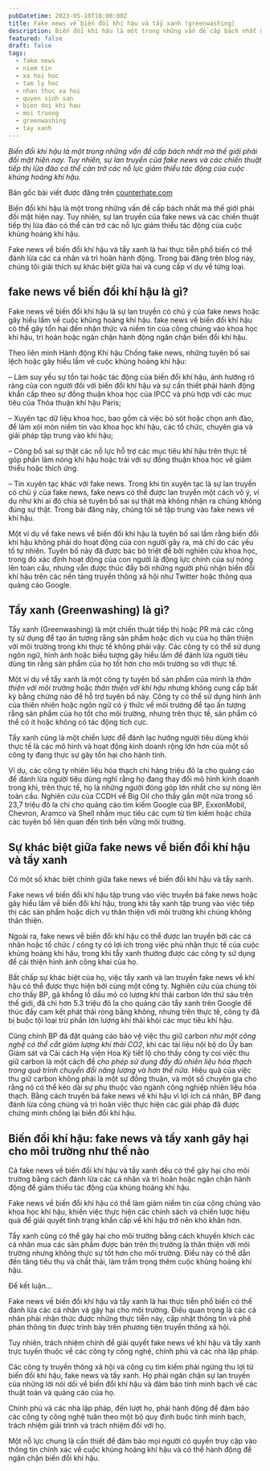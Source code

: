```yaml
---
pubDatetime: 2023-05-10T10:00:00Z
title: Fake news về biến đổi khí hậu và tẩy xanh (greenwashing)
description: Biến đổi khí hậu là một trong những vấn đề cấp bách nhất mà thế giới phải đối mặt hiện nay. Tuy nhiên, sự lan truyền của fake news và các chiến thuật tiếp thị lừa đảo.
featured: false
draft: false
tags:
  - fake news
  - niem tin
  - xa hoi hoc
  - tam ly hoc
  - nhan thuc xa hoi
  - quyen sinh san
  - bien doi khi hau
  - moi truong
  - greenwashing
  - tay xanh
---
```


_Biến đổi khí hậu là một trong những vấn đề cấp bách nhất mà thế giới phải đối mặt hiện nay. Tuy nhiên, sự lan truyền của fake news và các chiến thuật tiếp thị lừa đảo có thể cản trở các nỗ lực giảm thiểu tác động của cuộc khủng hoảng khí hậu._

Bản gốc bài viết được đăng trên [counterhate.com](https://counterhate.com/)

Biến đổi khí hậu là một trong những vấn đề cấp bách nhất mà thế giới phải đối mặt hiện nay. Tuy nhiên, sự lan truyền của fake news và các chiến thuật tiếp thị lừa đảo có thể cản trở các nỗ lực giảm thiểu tác động của cuộc khủng hoảng khí hậu.

Fake news về biến đổi khí hậu và tẩy xanh là hai thực tiễn phổ biến có thể đánh lừa các cá nhân và trì hoãn hành động. Trong bài đăng trên blog này, chúng tôi giải thích sự khác biệt giữa hai và cung cấp ví dụ về từng loại.

## fake news về biến đổi khí hậu là gì?

Fake news về biến đổi khí hậu là sự lan truyền có chủ ý của fake news hoặc gây hiểu lầm về cuộc khủng hoảng khí hậu. fake news về biến đổi khí hậu có thể gây tổn hại đến nhận thức và niềm tin của công chúng vào khoa học khí hậu, trì hoãn hoặc ngăn chặn hành động ngăn chặn biến đổi khí hậu.

Theo liên minh Hành động Khí hậu Chống fake news, những tuyên bố sai lệch hoặc gây hiểu lầm về cuộc khủng hoảng khí hậu:

– Làm suy yếu sự tồn tại hoặc tác động của biến đổi khí hậu, ảnh hưởng rõ ràng của con người đối với biến đổi khí hậu và sự cần thiết phải hành động khẩn cấp theo sự đồng thuận khoa học của IPCC và phù hợp với các mục tiêu của Thỏa thuận khí hậu Paris;

– Xuyên tạc dữ liệu khoa học, bao gồm cả việc bỏ sót hoặc chọn anh đào, để làm xói mòn niềm tin vào khoa học khí hậu, các tổ chức, chuyên gia và giải pháp tập trung vào khí hậu;

– Công bố sai sự thật các nỗ lực hỗ trợ các mục tiêu khí hậu trên thực tế góp phần làm nóng khí hậu hoặc trái với sự đồng thuận khoa học về giảm thiểu hoặc thích ứng.

– Tin xuyên tạc khác với fake news. Trong khi tin xuyên tạc là sự lan truyền có chủ ý của fake news, fake news có thể được lan truyền một cách vô ý, ví dụ như khi ai đó chia sẻ tuyên bố sai sự thật mà không nhận ra chúng không đúng sự thật. Trong bài đăng này, chúng tôi sẽ tập trung vào fake news về khí hậu.

Một ví dụ về fake news về biến đổi khí hậu là tuyên bố sai lầm rằng biến đổi khí hậu không phải do hoạt động của con người gây ra, mà chỉ do các yếu tố tự nhiên. Tuyên bố này đã được bác bỏ triệt để bởi nghiên cứu khoa học, trong đó xác định hoạt động của con người là động lực chính của sự nóng lên toàn cầu, nhưng vẫn được thúc đẩy bởi những người phủ nhận biến đổi khí hậu trên các nền tảng truyền thông xã hội như Twitter hoặc thông qua quảng cáo Google.

## Tẩy xanh (Greenwashing) là gì?

Tẩy xanh (Greenwashing) là một chiến thuật tiếp thị hoặc PR mà các công ty sử dụng để tạo ấn tượng rằng sản phẩm hoặc dịch vụ của họ thân thiện với môi trường trong khi thực tế không phải vậy. Các công ty có thể sử dụng ngôn ngữ, hình ảnh hoặc biểu tượng gây hiểu lầm để đánh lừa người tiêu dùng tin rằng sản phẩm của họ tốt hơn cho môi trường so với thực tế.

Một ví dụ về tẩy xanh là một công ty tuyên bố sản phẩm của mình là _thân thiện với môi trường_ hoặc _thân thiện với khí hậu_ nhưng không cung cấp bất kỳ bằng chứng nào để hỗ trợ tuyên bố này. Công ty có thể sử dụng hình ảnh của thiên nhiên hoặc ngôn ngữ có ý thức về môi trường để tạo ấn tượng rằng sản phẩm của họ tốt cho môi trường, nhưng trên thực tế, sản phẩm có thể có ít hoặc không có tác động tích cực.

Tẩy xanh cũng là một chiến lược để đánh lạc hướng người tiêu dùng khỏi thực tế là các mô hình và hoạt động kinh doanh rộng lớn hơn của một số công ty đang thực sự gây tổn hại cho hành tinh.

Ví dụ, các công ty nhiên liệu hóa thạch chi hàng triệu đô la cho quảng cáo để đánh lừa người tiêu dùng nghĩ rằng họ đang thay đổi mô hình kinh doanh trong khi, trên thực tế, họ là những người đóng góp lớn nhất cho sự nóng lên toàn cầu. Nghiên cứu của CCDH về Big Oil cho thấy gần một nửa trong số 23,7 triệu đô la chi cho quảng cáo tìm kiếm Google của BP, ExxonMobil, Chevron, Aramco và Shell nhắm mục tiêu các cụm từ tìm kiếm hoặc chứa các tuyên bố liên quan đến tính bền vững môi trường.

## Sự khác biệt giữa fake news về biến đổi khí hậu và tẩy xanh

Có một số khác biệt chính giữa fake news về biến đổi khí hậu và tẩy xanh.

Fake news về biến đổi khí hậu tập trung vào việc truyền bá fake news hoặc gây hiểu lầm về biến đổi khí hậu, trong khi tẩy xanh tập trung vào việc tiếp thị các sản phẩm hoặc dịch vụ thân thiện với môi trường khi chúng không thân thiện.

Ngoài ra, fake news về biến đổi khí hậu có thể được lan truyền bởi các cá nhân hoặc tổ chức / công ty có lợi ích trong việc phủ nhận thực tế của cuộc khủng hoảng khí hậu, trong khi tẩy xanh thường được các công ty sử dụng để cải thiện hình ảnh công khai của họ.

Bất chấp sự khác biệt của họ, việc tẩy xanh và lan truyền fake news về khí hậu có thể được thực hiện bởi cùng một công ty. Nghiên cứu của chúng tôi cho thấy BP, gã khổng lồ dầu mỏ có lượng khí thải carbon lớn thứ sáu trên thế giới, đã chi hơn 5.3 triệu đô la cho quảng cáo tẩy xanh trên Google để thúc đẩy cam kết phát thải ròng bằng không, nhưng trên thực tế, công ty đã bị buộc tội loại trừ phần lớn lượng khí thải khỏi các mục tiêu khí hậu.

Cũng chính BP đã đặt quảng cáo bảo vệ việc thu giữ carbon _như một công nghệ có thể cắt giảm lượng khí thải CO2_, khi các tài liệu nội bộ do Ủy ban Giám sát và Cải cách Hạ viện Hoa Kỳ tiết lộ cho thấy công ty coi việc thu giữ carbon là một cách để _cho phép sử dụng đầy đủ nhiên liệu hóa thạch trong quá trình chuyển đổi năng lượng và hơn thế nữa._ Hiệu quả của việc thu giữ carbon không phải là một sự đồng thuận, và một số chuyên gia cho rằng nó có thể kéo dài sự phụ thuộc vào ngành công nghiệp nhiên liệu hóa thạch. Bằng cách truyền bá fake news về khí hậu vì lợi ích cá nhân, BP đang đánh lừa công chúng và trì hoãn việc thực hiện các giải pháp đã được chứng minh chống lại biến đổi khí hậu.

## Biến đổi khí hậu: fake news và tẩy xanh gây hại cho môi trường như thế nào

Cả fake news về biến đổi khí hậu và tẩy xanh đều có thể gây hại cho môi trường bằng cách đánh lừa các cá nhân và trì hoãn hoặc ngăn chặn hành động để giảm thiểu tác động của khủng hoảng khí hậu.

Fake news về biến đổi khí hậu có thể làm giảm niềm tin của công chúng vào khoa học khí hậu, khiến việc thực hiện các chính sách và chiến lược hiệu quả để giải quyết tình trạng khẩn cấp về khí hậu trở nên khó khăn hơn.

Tẩy xanh cũng có thể gây hại cho môi trường bằng cách khuyến khích các cá nhân mua các sản phẩm được bán trên thị trường là thân thiện với môi trường nhưng không thực sự tốt hơn cho môi trường. Điều này có thể dẫn đến tăng tiêu thụ và chất thải, làm trầm trọng thêm cuộc khủng hoảng khí hậu.

Để kết luận…

Fake news về biến đổi khí hậu và tẩy xanh là hai thực tiễn phổ biến có thể đánh lừa các cá nhân và gây hại cho môi trường. Điều quan trọng là các cá nhân phải nhận thức được những thực tiễn này, cập nhật thông tin và phê phán thông tin được trình bày trên phương tiện truyền thông xã hội.

Tuy nhiên, trách nhiệm chính để giải quyết fake news về khí hậu và tẩy xanh trực tuyến thuộc về các công ty công nghệ, chính phủ và các nhà lập pháp.

Các công ty truyền thông xã hội và công cụ tìm kiếm phải ngừng thu lợi từ biến đổi khí hậu, fake news và tẩy xanh. Họ phải ngăn chặn sự lan truyền của những lời nói dối về biến đổi khí hậu và đảm bảo tính minh bạch về các thuật toán và quảng cáo của họ.

Chính phủ và các nhà lập pháp, đến lượt họ, phải hành động để đảm bảo các công ty công nghệ tuân theo một bộ quy định buộc tính minh bạch, trách nhiệm giải trình và trách nhiệm đối với họ.

Một nỗ lực chung là cần thiết để đảm bảo mọi người có quyền truy cập vào thông tin chính xác về cuộc khủng hoảng khí hậu và có thể hành động để ngăn chặn biến đổi khí hậu.